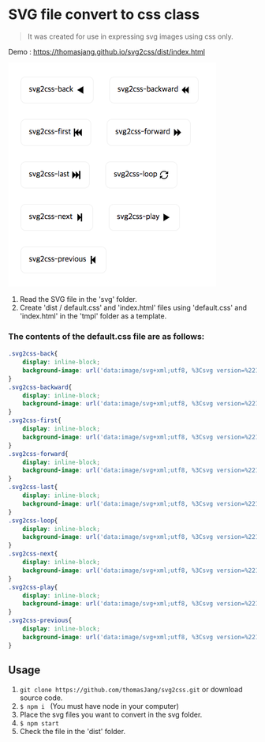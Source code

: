 # SVG file convert to css class
> It was created for use in expressing svg images using css only.

Demo : https://thomasjang.github.io/svg2css/dist/index.html

![svg2css](preview.png)

1. Read the SVG file in the 'svg' folder.
2. Create 'dist / default.css' and 'index.html' files using 'default.css' and 'index.html' in the 'tmpl' folder as a template.

### The contents of the default.css file are as follows:
```css
.svg2css-back{
    display: inline-block;
    background-image: url('data:image/svg+xml;utf8, %3Csvg version=%221.1%22 xmlns=%22http://www.w3.org/2000/svg%22 viewBox=%220 0 12 12%22%3E%3Ctitle%3Eback%3C/title%3E%3Cpath d=%22M9.75 1.5l-7.5 4.5 7.5 4.5z%22%3E%3C/path%3E%3C/svg%3E');
}
.svg2css-backward{
    display: inline-block;
    background-image: url('data:image/svg+xml;utf8, %3Csvg version=%221.1%22 xmlns=%22http://www.w3.org/2000/svg%22 viewBox=%220 0 12 12%22%3E%3Ctitle%3Ebackward%3C/title%3E%3Cpath d=%22M6.175 1.5v4.091l4.091-4.091v9l-4.091-4.091v4.091l-4.5-4.5z%22%3E%3C/path%3E%3C/svg%3E');
}
.svg2css-first{
    display: inline-block;
    background-image: url('data:image/svg+xml;utf8, %3Csvg version=%221.1%22 xmlns=%22http://www.w3.org/2000/svg%22 viewBox=%220 0 12 12%22%3E%3Ctitle%3Efirst%3C/title%3E%3Cpath d=%22M1.125 10.875v-9.75h1.625v4.469l4.063-4.063v4.063l4.063-4.063v8.938l-4.063-4.063v4.063l-4.063-4.063v4.469z%22%3E%3C/path%3E%3C/svg%3E');
}
.svg2css-forward{
    display: inline-block;
    background-image: url('data:image/svg+xml;utf8, %3Csvg version=%221.1%22 xmlns=%22http://www.w3.org/2000/svg%22 viewBox=%220 0 12 12%22%3E%3Ctitle%3Eforward%3C/title%3E%3Cpath d=%22M6 10.5v-4.091l-4.091 4.091v-9l4.091 4.091v-4.091l4.5 4.5z%22%3E%3C/path%3E%3C/svg%3E');
}
.svg2css-last{
    display: inline-block;
    background-image: url('data:image/svg+xml;utf8, %3Csvg version=%221.1%22 xmlns=%22http://www.w3.org/2000/svg%22 viewBox=%220 0 12 12%22%3E%3Ctitle%3Elast%3C/title%3E%3Cpath d=%22M10.875 1.125v9.75h-1.625v-4.469l-4.063 4.063v-4.063l-4.063 4.063v-8.938l4.063 4.063v-4.063l4.063 4.063v-4.469z%22%3E%3C/path%3E%3C/svg%3E');
}
.svg2css-loop{
    display: inline-block;
    background-image: url('data:image/svg+xml;utf8, %3Csvg version=%221.1%22 xmlns=%22http://www.w3.org/2000/svg%22 viewBox=%220 0 12 12%22%3E%3Ctitle%3Eloop%3C/title%3E%3Cpath d=%22M9.596 2.709c-0.891-0.973-2.172-1.584-3.596-1.584-2.692 0-4.875 2.183-4.875 4.875h0.914c0-2.188 1.773-3.961 3.961-3.961 1.171 0 2.224 0.509 2.949 1.317l-1.425 1.425h3.352v-3.352l-1.279 1.279z%22%3E%3C/path%3E%3Cpath d=%22M9.961 6c0 2.188-1.773 3.961-3.961 3.961-1.171 0-2.224-0.509-2.949-1.317l1.425-1.425h-3.352v3.352l1.279-1.279c0.891 0.973 2.172 1.584 3.596 1.584 2.692 0 4.875-2.183 4.875-4.875h-0.914z%22%3E%3C/path%3E%3C/svg%3E');
}
.svg2css-next{
    display: inline-block;
    background-image: url('data:image/svg+xml;utf8, %3Csvg version=%221.1%22 xmlns=%22http://www.w3.org/2000/svg%22 viewBox=%220 0 12 12%22%3E%3Ctitle%3Enext%3C/title%3E%3Cpath d=%22M8.902 1.125v9.75h-1.625v-4.469l-4.063 4.063v-8.938l4.063 4.063v-4.469z%22%3E%3C/path%3E%3C/svg%3E');
}
.svg2css-play{
    display: inline-block;
    background-image: url('data:image/svg+xml;utf8, %3Csvg version=%221.1%22 xmlns=%22http://www.w3.org/2000/svg%22 viewBox=%220 0 12 12%22%3E%3Ctitle%3Eplay%3C/title%3E%3Cpath d=%22M2.25 1.5l7.5 4.5-7.5 4.5z%22%3E%3C/path%3E%3C/svg%3E');
}
.svg2css-previous{
    display: inline-block;
    background-image: url('data:image/svg+xml;utf8, %3Csvg version=%221.1%22 xmlns=%22http://www.w3.org/2000/svg%22 viewBox=%220 0 12 12%22%3E%3Ctitle%3Eprevious%3C/title%3E%3Cpath d=%22M3.098 10.875v-9.75h1.625v4.469l4.063-4.063v8.938l-4.063-4.063v4.469z%22%3E%3C/path%3E%3C/svg%3E');
}
```

## Usage
 
1. `git clone https://github.com/thomasJang/svg2css.git` or download source code.
2. `$ npm i ` (You must have node in your computer)
3. Place the svg files you want to convert in the svg folder.
4. `$ npm start`
5. Check the file in the 'dist' folder.